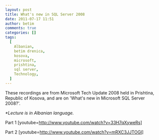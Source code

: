 ```yaml
---
layout: post
title: What's new in SQL Server 2008
date: 2011-07-17 11:51
author: betim
comments: true
categories: []
tags:
  [
    Albanian,
    betim drenica,
    kosova,
    microsoft,
    prishtina,
    sql server,
    Technology,
  ]
---
```


These recordings are from Microsoft Tech Update 2008 held in Prishtina, Republic of Kosova, and are on 'What's new in Microsoft SQL Server 2008?'.

<em>\*Lecture is in Albanian language.</em>

Part 1
[youtube=http://www.youtube.com/watch?v=33H7qXyweRs]

Part 2
[youtube=http://www.youtube.com/watch?v=mRXC3JJTOGI]
